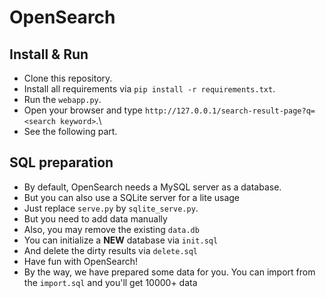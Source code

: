 # OpenSearch

## Install & Run
 - Clone this repository.
 - Install all requirements via `pip install -r requirements.txt`.
 - Run the `webapp.py`.
 - Open your browser and type `http://127.0.0.1/search-result-page?q=<search keyword>`.\
 - See the following part.

## SQL preparation
 - By default, OpenSearch needs a MySQL server as a database.
 - But you can also use a SQLite server for a lite usage
 - Just replace `serve.py` by `sqlite_serve.py`.
 - But you need to add data manually
 - Also, you may remove the existing `data.db`
 - You can initialize a **NEW** database via `init.sql`
 - And delete the dirty results via `delete.sql`
 - Have fun with OpenSearch!
 - By the way, we have prepared some data for you.
   You can import from the `import.sql` and you'll get 10000+ data